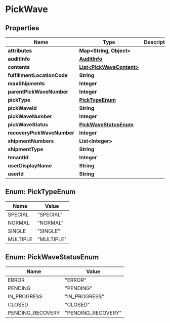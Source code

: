 
# PickWave

## Properties
Name | Type | Description | Notes
------------ | ------------- | ------------- | -------------
**attributes** | **Map&lt;String, Object&gt;** |  |  [optional]
**auditInfo** | [**AuditInfo**](AuditInfo.md) |  |  [optional]
**contents** | [**List&lt;PickWaveContent&gt;**](PickWaveContent.md) |  |  [optional]
**fulfillmentLocationCode** | **String** |  |  [optional]
**maxShipments** | **Integer** |  |  [optional]
**parentPickWaveNumber** | **Integer** |  |  [optional]
**pickType** | [**PickTypeEnum**](#PickTypeEnum) |  |  [optional]
**pickWaveId** | **String** |  |  [optional]
**pickWaveNumber** | **Integer** |  |  [optional]
**pickWaveStatus** | [**PickWaveStatusEnum**](#PickWaveStatusEnum) |  |  [optional]
**recoveryPickWaveNumber** | **Integer** |  |  [optional]
**shipmentNumbers** | **List&lt;Integer&gt;** |  |  [optional]
**shipmentType** | **String** |  |  [optional]
**tenantId** | **Integer** |  |  [optional]
**userDisplayName** | **String** |  |  [optional]
**userId** | **String** |  |  [optional]


<a name="PickTypeEnum"></a>
## Enum: PickTypeEnum
Name | Value
---- | -----
SPECIAL | &quot;SPECIAL&quot;
NORMAL | &quot;NORMAL&quot;
SINGLE | &quot;SINGLE&quot;
MULTIPLE | &quot;MULTIPLE&quot;


<a name="PickWaveStatusEnum"></a>
## Enum: PickWaveStatusEnum
Name | Value
---- | -----
ERROR | &quot;ERROR&quot;
PENDING | &quot;PENDING&quot;
IN_PROGRESS | &quot;IN_PROGRESS&quot;
CLOSED | &quot;CLOSED&quot;
PENDING_RECOVERY | &quot;PENDING_RECOVERY&quot;



